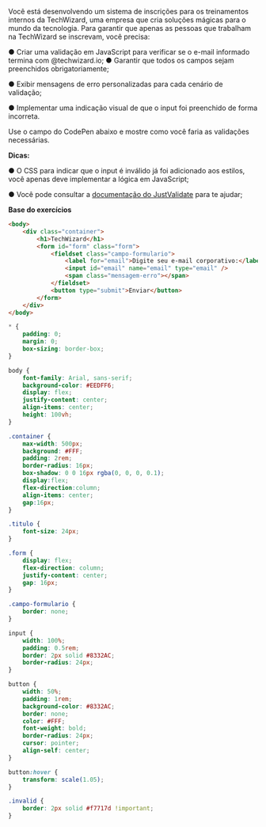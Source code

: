 Você está desenvolvendo um sistema de inscrições para os treinamentos internos da TechWizard, uma empresa que cria soluções mágicas para o mundo da tecnologia. Para garantir que apenas as pessoas que trabalham na TechWizard se inscrevam, você precisa:

● Criar uma validação em JavaScript para verificar se o e-mail informado termina com @techwizard.io;
● Garantir que todos os campos sejam preenchidos obrigatoriamente;

● Exibir mensagens de erro personalizadas para cada cenário de validação;

● Implementar uma indicação visual de que o input foi preenchido de forma incorreta.

Use o campo do CodePen abaixo e mostre como você faria as validações necessárias.

**Dicas:**

● O CSS para indicar que o input é inválido já foi adicionado aos estilos, você apenas deve implementar a lógica em JavaScript;

● Você pode consultar a [documentação do JustValidate](https://just-validate.dev/docs/intro) para te ajudar;

**Base do exercícios**

```html
<body>
    <div class="container">
        <h1>TechWizard</h1>
        <form id="form" class="form">
            <fieldset class="campo-formulario">
                <label for="email">Digite seu e-mail corporativo:</label>
                <input id="email" name="email" type="email" />
                <span class="mensagem-erro"></span>
            </fieldset>
            <button type="submit">Enviar</button>
        </form>
    </div>
</body>
```

```css
* {
    padding: 0;
    margin: 0;
    box-sizing: border-box;
}

body {
    font-family: Arial, sans-serif;
    background-color: #EEDFF6;
    display: flex;
    justify-content: center;
    align-items: center;
    height: 100vh;
}

.container {
    max-width: 500px;
    background: #FFF;
    padding: 2rem;
    border-radius: 16px;
    box-shadow: 0 0 16px rgba(0, 0, 0, 0.1);
    display:flex;
    flex-direction:column;
    align-items: center;
    gap:16px;
}

.titulo {
    font-size: 24px;
}

.form {
    display: flex;
    flex-direction: column;
    justify-content: center;
    gap: 16px;
}

.campo-formulario {
    border: none;
}

input {
    width: 100%;
    padding: 0.5rem;
    border: 2px solid #8332AC;
    border-radius: 24px;
}

button {
    width: 50%;
    padding: 1rem;
    background-color: #8332AC;
    border: none;
    color: #FFF;
    font-weight: bold;
    border-radius: 24px;
    cursor: pointer;
    align-self: center;
}

button:hover {
    transform: scale(1.05);
}

.invalid {
    border: 2px solid #f7717d !important;
}
```